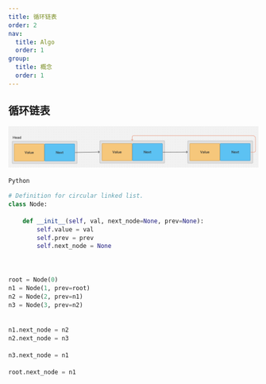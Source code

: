 ```yaml
---
title: 循环链表
order: 2
nav:
  title: Algo
  order: 1
group:
  title: 概念
  order: 1
---
```


## 循环链表

![](./circular-linked-list.png)

`Python`

```python
# Definition for circular linked list.
class Node:

    def __init__(self, val, next_node=None, prev=None):
        self.value = val
        self.prev = prev
        self.next_node = None



root = Node(0)
n1 = Node(1, prev=root)
n2 = Node(2, prev=n1)
n3 = Node(3, prev=n2)


n1.next_node = n2
n2.next_node = n3

n3.next_node = n1

root.next_node = n1
```

